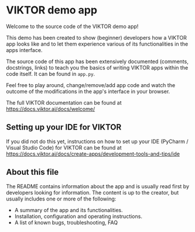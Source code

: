 # VIKTOR demo app
Welcome to the source code of the VIKTOR demo app!

This demo has been created to show (beginner) developers how a VIKTOR app looks like and to let them experience various 
of its functionalities in the apps interface.

The source code of this app has been extensively documented (comments, docstrings, links) to teach you the basics of 
writing VIKTOR apps within the code itself. It can be found in `app.py`.

Feel free to play around, change/remove/add app code and watch the outcome of the modifications in the app's interface 
in your browser.

The full VIKTOR documentation can be found at <https://docs.viktor.ai/docs/welcome/>

## Setting up your IDE for VIKTOR
If you did not do this yet, instructions on how to set up your IDE (PyCharm / Visual Studio Code) for VIKTOR can be 
found at <https://docs.viktor.ai/docs/create-apps/development-tools-and-tips/ide>

## About this file
The README contains information about the app and is usually read first by developers looking for information. The 
content is up to the creator, but usually includes one or more of the following:

- A summary of the app and its functionalities.
- Installation, configuration and operating instructions.
- A list of known bugs, troubleshooting, FAQ

